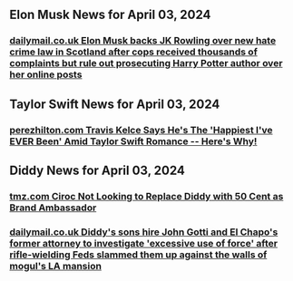 ## Elon Musk News for April 03, 2024

### [**dailymail.co.uk** 	Elon Musk backs JK Rowling over new hate crime law in Scotland after cops received thousands of complaints but rule out prosecuting Harry Potter author over her online posts](	https://www.dailymail.co.uk/news/article-13268421/elon-musk-backs-jk-rowling-scotland-hate-crime-law-twitter-posts.html?ns_mchannel=rss&amp;ito=1490&amp;ns_campaign=1490)


## Taylor Swift News for April 03, 2024

### [**perezhilton.com** Travis Kelce Says He's The 'Happiest I've EVER Been' Amid Taylor Swift Romance -- Here's Why!](https://perezhilton.com/travis-kelce-happiest-ever-been-taylor-swift-romance/)


## Diddy News for April 03, 2024

### [**tmz.com** Ciroc Not Looking to Replace Diddy with 50 Cent as Brand Ambassador](https://www.tmz.com/2024/04/03/ciroc-not-looking-replace-diddy-50-cent-brand-ambassador/)

### [**dailymail.co.uk** 	Diddy's sons hire John Gotti and El Chapo's former attorney to investigate 'excessive use of force' after rifle-wielding Feds slammed them up against the walls of mogul's LA mansion](	https://www.dailymail.co.uk/news/article-13267737/Diddys-sons-hire-John-Gotti-El-Chapos-former-attorney-investigate-excessive-use-force-rifle-wielding-Feds-slammed-against-walls-moguls-LA-mansion.html?ns_mchannel=rss&amp;ito=1490&amp;ns_campaign=1490)


